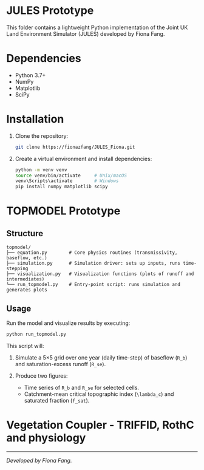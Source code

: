 # JULES Prototype

This folder contains a lightweight Python implementation of the Joint UK Land Environment Simulator (JULES) developed by Fiona Fang.

# Dependencies

* Python 3.7+
* NumPy
* Matplotlib
* SciPy

# Installation

1. Clone the repository:

   ```bash
   git clone https://fionazfang/JULES_Fiona.git
   ```
2. Create a virtual environment and install dependencies:

   ```bash
   python -m venv venv
   source venv/bin/activate     # Unix/macOS
   venv\Scripts\activate        # Windows
   pip install numpy matplotlib scipy
   ```

# TOPMODEL Prototype

## Structure

```
topmodel/  
├── equation.py        # Core physics routines (transmissivity, baseflow, etc.)  
├── simulation.py      # Simulation driver: sets up inputs, runs time-stepping  
├── visualization.py   # Visualization functions (plots of runoff and intermediates)  
└── run_topmodel.py    # Entry-point script: runs simulation and generates plots
```

## Usage

Run the model and visualize results by executing:

```bash
python run_topmodel.py
```

This script will:

1. Simulate a 5×5 grid over one year (daily time-step) of baseflow (`R_b`) and saturation-excess runoff (`R_se`).
2. Produce two figures:

   * Time series of `R_b` and `R_se` for selected cells.
   * Catchment-mean critical topographic index (`\lambda_c`) and saturated fraction (`f_sat`).

#  Vegetation Coupler - TRIFFID, RothC and physiology

---

*Developed by Fiona Fang.*
